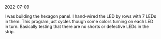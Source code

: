 2022-07-09

I was building the hexagon panel.  I hand-wired the LED by rows with 7 LEDs in them.  This program just cycles though some colors turning on each LED in turn.  Basically testing that there are no shorts or defective LEDs in the strip.